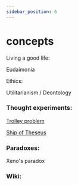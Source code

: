 ```yaml
---
sidebar_position: 6
---
```


# concepts

Living a good life:

Eudaimonia

Ethics:

Utilitarianism / Deontology


### Thought experiments:

[Trolley problem](https://en.wikipedia.org/wiki/Trolley_problem)

[Ship of Theseus](https://en.wikipedia.org/wiki/Ship_of_Theseus)


### Paradoxes:

Xeno's paradox


### Wiki:





